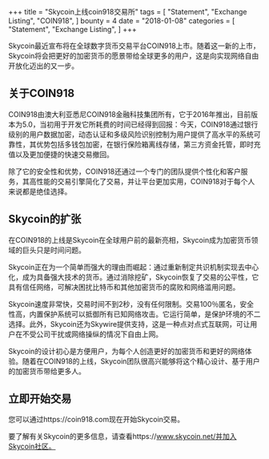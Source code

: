 +++
title = "Skycoin上线coin918交易所"
tags = [
    "Statement",
    "Exchange Listing",
    "COIN918",
]
bounty = 4
date = "2018-01-08"
categories = [
    "Statement",
    "Exchange Listing",
]
+++

Skycoin最近宣布将在全球数字货币交易平台COIN918上市。随着这一新的上市，Skycoin将会把更好的加密货币的愿景带给全球更多的用户，这是向实现网络自由开放化迈出的又一步。

## 关于COIN918

COIN918由澳大利亚悉尼COIN918金融科技集团所有，它于2016年推出，目前版本为5.0，当初用于开发它所耗费的时间已经得到回报：今天，COIN918通过银行级别的用户数据加密，动态认证和多级风险识别控制为用户提供了高水平的系统可靠性，其优势包括多钱包加密，在银行保险箱离线存储，第三方资金托管，即时充值以及更加便捷的快速交易撤回。

除了它的安全性和优势，COIN918还通过一个专门的团队提供个性化和客户服务，其高性能的交易引擎简化了交易，并让平台更加实用，COIN918对于每个人来说都是绝佳选择。
## Skycoin的扩张

在COIN918的上线是Skycoin在全球用户前的最新亮相，Skycoin成为加密货币领域的巨头只是时间问题。

Skycoin正在为一个简单而强大的理由而崛起：通过重新制定共识机制实现去中心化，成为具备强大技术的货币。通过消除挖矿，Skycoin恢复了交易的公平性，它具有信任网络，可解决困扰比特币和其他加密货币的腐败和网络滥用问题。

Skycoin速度非常快，交易时间不到2秒，没有任何限制。交易100％匿名，安全性高，内置保护系统可以抵御所有已知网络攻击。它运行简单，是保护环境的不二选择。此外，Skycoin还为Skywire提供支持，这是一种点对点式互联网，可让用户在不受公司干扰或网络操纵的情况下自由上网。

Skycoin的设计初心是方便用户，为每个人创造更好的加密货币和更好的网络体验。随着在COIN918的上线，Skycoin团队很高兴能够将这个精心设计、基于用户的加密货币带给更多人。


## 立即开始交易

您可以通过https://coin918.com现在开始Skycoin交易。

要了解有关Skycoin的更多信息，请查看https://www.skycoin.net/并加入Skycoin社区。

